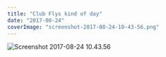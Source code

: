 ```yaml
---
title: "Club Flys kind of day"
date: "2017-08-24"
coverImage: "screenshot-2017-08-24-10-43-56.png"
---
```


![Screenshot 2017-08-24 10.43.56](https://gilcreque.files.wordpress.com/2017/08/screenshot-2017-08-24-10-43-56.png)
